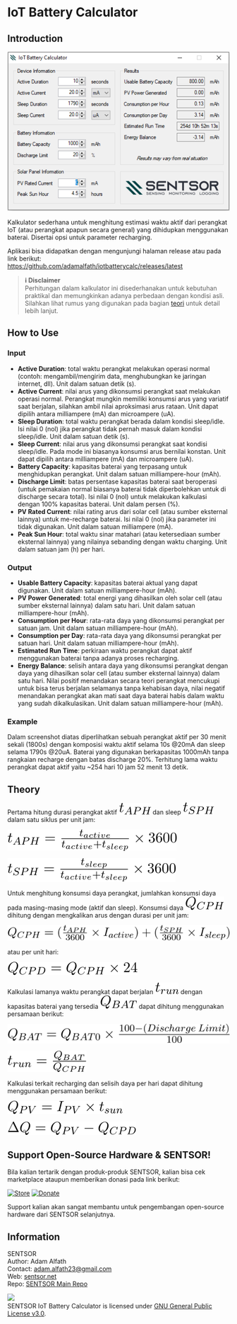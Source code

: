 # IoT Battery Calculator
## Introduction 
<img src="https://github.com/adamalfath/iotbatterycalc/blob/master/media/iotbatterycalc-gui.png">  

Kalkulator sederhana untuk menghitung estimasi waktu aktif dari perangkat IoT (atau perangkat apapun secara general) yang dihidupkan menggunakan baterai. Disertai opsi untuk parameter recharging.

Aplikasi bisa didapatkan dengan mengunjungi halaman release atau pada link berikut:  
https://github.com/adamalfath/iotbatterycalc/releases/latest  

> **:information_source: Disclaimer**  
> Perhitungan dalam kalkulator ini disederhanakan untuk kebutuhan praktikal dan memungkinkan adanya perbedaan dengan kondisi asli. Silahkan lihat rumus yang digunakan pada bagian [teori](#Theory) untuk detail lebih lanjut.

## How to Use
### Input
- **Active Duration**: total waktu perangkat melakukan operasi normal (contoh: mengambil/mengirim data, menghubungkan ke jaringan internet, dll). Unit dalam satuan detik (s).
- **Active Current**: nilai arus yang dikonsumsi perangkat saat melakukan operasi normal. Perangkat mungkin memiliki konsumsi arus yang variatif saat berjalan, silahkan ambil nilai aproksimasi arus rataan. Unit dapat dipilih antara milliampere (mA) dan microampere (uA).
- **Sleep Duration**: total waktu perangkat berada dalam kondisi sleep/idle. Isi nilai 0 (nol) jika perangkat tidak pernah masuk dalam kondisi sleep/idle. Unit dalam satuan detik (s).
- **Sleep Current**: nilai arus yang dikonsumsi perangkat saat kondisi sleep/idle. Pada mode ini biasanya konsumsi arus bernilai konstan. Unit dapat dipilih antara milliampere (mA) dan microampere (uA).
- **Battery Capacity**: kapasitas baterai yang terpasang untuk menghidupkan perangkat. Unit dalam satuan milliampere-hour (mAh).
- **Discharge Limit**: batas persentase kapasitas baterai saat beroperasi (untuk pemakaian normal biasanya baterai tidak diperbolehkan untuk di discharge secara total). Isi nilai 0 (nol) untuk melakukan kalkulasi dengan 100% kapasitas baterai. Unit dalam persen (%).
- **PV Rated Current**: nilai rating arus dari solar cell (atau sumber eksternal lainnya) untuk me-recharge baterai. Isi nilai 0 (nol) jika parameter ini tidak digunakan. Unit dalam satuan milliampere (mA).
- **Peak Sun Hour**: total waktu sinar matahari (atau ketersediaan sumber eksternal lainnya) yang nilainya sebanding dengan waktu charging. Unit dalam satuan jam (h) per hari.

### Output
- **Usable Battery Capacity**: kapasitas baterai aktual yang dapat digunakan. Unit dalam satuan milliampere-hour (mAh).
- **PV Power Generated**: total energi yang dihasilkan oleh solar cell (atau sumber eksternal lainnya) dalam satu hari. Unit dalam satuan milliampere-hour (mAh).
- **Consumption per Hour**: rata-rata daya yang dikonsumsi perangkat per satuan jam. Unit dalam satuan milliampere-hour (mAh).
- **Consumption per Day**: rata-rata daya yang dikonsumsi perangkat per satuan hari. Unit dalam satuan milliampere-hour (mAh).
- **Estimated Run Time**: perkiraan waktu perangkat dapat aktif menggunakan baterai tanpa adanya proses recharging.
- **Energy Balance**: selisih antara daya yang dikonsumsi perangkat dengan daya yang dihasilkan solar cell (atau sumber eksternal lainnya) dalam satu hari. Nilai positif menandakan secara teori perangkat mencukupi untuk bisa terus berjalan selamanya tanpa kehabisan daya, nilai negatif menandakan perangkat akan mati saat daya baterai habis dalam waktu yang sudah dikalkulasikan. Unit dalam satuan milliampere-hour (mAh).

### Example
Dalam screenshot diatas diperlihatkan sebuah perangkat aktif per 30 menit sekali (1800s) dengan komposisi waktu aktif selama 10s @20mA dan sleep selama 1790s @20uA. Baterai yang digunakan berkapasitas 1000mAh tanpa rangkaian recharge dengan batas discharge 20%. Terhitung lama waktu perangkat dapat aktif yaitu ~254 hari 10 jam 52 menit 13 detik.

## Theory
Pertama hitung durasi perangkat aktif ![t_APH0](https://github.com/adamalfath/iotbatterycalc/blob/master/media/t_APH0.svg) dan sleep ![t_SPH0](https://github.com/adamalfath/iotbatterycalc/blob/master/media/t_SPH0.svg) dalam satu siklus per unit jam:  

![t_APH](https://github.com/adamalfath/iotbatterycalc/blob/master/media/t_APH.svg)  

![t_SPH](https://github.com/adamalfath/iotbatterycalc/blob/master/media/t_SPH.svg) 

Untuk menghitung konsumsi daya perangkat, jumlahkan konsumsi daya pada masing-masing mode (aktif dan sleep). Konsumsi daya ![Q_CPH0](https://github.com/adamalfath/iotbatterycalc/blob/master/media/Q_CPH0.svg) dihitung dengan mengkalikan arus dengan durasi per unit jam:  

![Q_CPH](https://github.com/adamalfath/iotbatterycalc/blob/master/media/Q_CPH.svg)  

atau per unit hari:  

![Q_CPD](https://github.com/adamalfath/iotbatterycalc/blob/master/media/Q_CPD.svg)

Kalkulasi lamanya waktu perangkat dapat berjalan ![t_run0](https://github.com/adamalfath/iotbatterycalc/blob/master/media/t_run0.svg) dengan kapasitas baterai yang tersedia ![Q_BAT0](https://github.com/adamalfath/iotbatterycalc/blob/master/media/Q_BAT0.svg) dapat dihitung menggunakan persamaan berikut:  

![Q_BAT](https://github.com/adamalfath/iotbatterycalc/blob/master/media/Q_BAT.svg)  

![t_run](https://github.com/adamalfath/iotbatterycalc/blob/master/media/t_run.svg)

Kalkulasi terkait recharging dan selisih daya per hari dapat dihitung menggunakan persamaan berikut:

![Q_PV](https://github.com/adamalfath/iotbatterycalc/blob/master/media/Q_PV.svg)  

![deltaQ](https://github.com/adamalfath/iotbatterycalc/blob/master/media/deltaQ.svg)  

## Support Open-Source Hardware & SENTSOR!
Bila kalian tertarik dengan produk-produk SENTSOR, kalian bisa cek marketplace ataupun memberikan donasi pada link berikut:  

[![Store](https://img.shields.io/badge/marketplace-Tokopedia-brightgreen.svg)](https://www.tokopedia.com/gerai-sagalarupa/etalase/sentsor-product)  [![Donate](https://img.shields.io/badge/donate-PayPal-blue.svg)](https://www.paypal.me/adamalfath)  

Support kalian akan sangat membantu untuk pengembangan open-source hardware dari SENTSOR selanjutnya.

## Information
SENTSOR  
Author: Adam Alfath  
Contact: adam.alfath23@gmail.com  
Web: [sentsor.net](http://www.sentsor.net)  
Repo: [SENTSOR Main Repo](http://github.com/adamalfath/sentsor)

<img src="https://www.gnu.org/graphics/gplv3-with-text-84x42.png" width="80"><br>
SENTSOR IoT Battery Calculator is licensed under <a rel="license" href="https://www.gnu.org/licenses/gpl-3.0.en.html">GNU General Public License v3.0</a>.